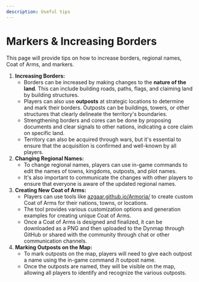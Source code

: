 ```yaml
---
description: Useful tips
---
```


# Markers & Increasing Borders

This page will provide tips on how to increase borders, regional names, Coat of Arms, and markers.

1. **Increasing Borders:**
   * Borders can be increased by making changes to the **nature of the land**. This can include building roads, paths, flags, and claiming land by building structures.
   * Players can also use **outposts** at strategic locations to determine and mark their borders. Outposts can be buildings, towers, or other structures that clearly delineate the territory's boundaries.
   * Strengthening borders and cores can be done by proposing documents and clear signals to other nations, indicating a core claim on specific land.
   * Territory can also be acquired through wars, but it's essential to ensure that the acquisition is confirmed and well-known by all players.
2. **Changing Regional Names:**
   * To change regional names, players can use in-game commands to edit the names of towns, kingdoms, outposts, and plot names.
   * It's also important to communicate the changes with other players to ensure that everyone is aware of the updated regional names.
3. **Creating New Coat of Arms:**
   * Players can use tools like [azgaar.github.io/Armoria/](https://azgaar.github.io/Armoria/) to create custom Coat of Arms for their nations, towns, or locations.
   * The tool provides various customization options and generation examples for creating unique Coat of Arms.
   * Once a Coat of Arms is designed and finalized, it can be downloaded as a PNG and then uploaded to the Dynmap through GitHub or shared with the community through chat or other communication channels.
4. **Marking Outposts on the Map:**
   * To mark outposts on the map, players will need to give each outpost a name using the in-game command /t outpost name.
   * Once the outposts are named, they will be visible on the map, allowing all players to identify and recognize the various outposts.
